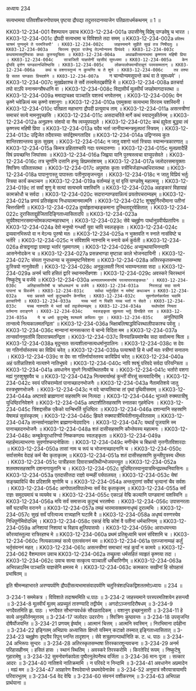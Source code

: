 अध्यायः 234

सत्यभामया पतिवशीकरणोपायम् पृष्टया द्रौपद्या तदुत्तरदानव्याजेन पतिव्रताधर्मकथनम् ॥ 1 ॥

KK03-12-234-001	वैशम्पायन उवाच 
KK03-12-234-001a	उपासीनेषु विप्रेषु पाण्डवेषु च भारत ।
KK03-12-234-001c	द्रौपदी सत्यभामा च विविशाते तदा समम् ॥
KK03-12-234-002a	`प्रविश्य चाश्रमं पुण्यमुभे ते परमस्त्रियौ' ।
KK03-12-234-002c	जाहस्यमाने सुप्रीते सुखं तत्र निषीदतुः ॥
KK03-12-234-003a	चिरस्य दृष्ट्वा राजेन्द्र तेऽन्योन्यस्य प्रियंवदे ।
KK03-12-234-003c	कथयामासतुश्चित्राः कथाः कुरुयदूचिताः ॥
KK03-12-234-004a	अथाब्रवीत्सत्यभामा कृष्णस्य महिषी प्रिया ।
KK03-12-234-004c	सात्राजिती याज्ञसेनीं रहसीदं सुमध्यमा ॥
KK03-12-234-005a	केन द्रौपदि वृत्तेन पाण्डवानधितिष्ठसि ।
KK03-12-234-005c	लोकपालोपमान्वीरान्नूनं परमसम्मतान् ॥
KK03-12-234-006a	कथं च वशगास्तुभ्यं न कुप्यन्ति च ते शुभे ।
KK03-12-234-006c	तव वश्या हि सतत पाण्डवाः प्रियदर्शने ॥
KK03-12-234-007a	`न चान्योन्यमसूयन्ते कथं वा ते सुमध्यमे' ।
KK03-12-234-007c	मुखप्रेक्षाश्च ते सर्वे तत्त्वमेतद्ब्रवीहि मे ॥
KK03-12-234-008a	व्रतचर्या तपो वाऽपि स्नानमन्त्रौषधानि वा ।
KK03-12-234-008c	विद्यावीर्यं मूलवीर्यं जपहोमागदास्तथा ॥
KK03-12-234-009a	ममाद्याचक्ष्व पाञ्चालि यशस्यं भगवेतनम् ।
KK03-12-234-009c	येन कृष्णे भवेन्नित्यं मम कृष्णो वशानुगः ॥
KK03-12-234-010a	एवमुक्त्वा सत्यभामा विरराम यशस्विनी ।
KK03-12-234-010c	पतिव्रता महाभागा द्रौपदी प्रत्युवाच ताम् ॥
KK03-12-234-011a	असत्स्त्रीणां समाचरं सत्ये मामनुपृच्छसि ।
KK03-12-234-011c	असदाचरिते मार्गे कथं स्यादनुकीर्तनम् ॥
KK03-12-234-012a	अनुप्रश्नः संशयो वा नैष त्वय्युपपद्यते ।
KK03-12-234-012c	कथं ह्युपेता बुद्ध्या त्वं कृष्णस्य महिषी प्रिया ॥
KK03-12-234-013a	यदैव भर्ता जानीयान्मन्त्रमूलपरां स्त्रियम् ।
KK03-12-234-013c	उद्विजेत तदैवास्याः सर्पाद्वेश्मगतादिव ॥
KK03-12-234-014a	उद्विग्नस्य कुतः शान्तिरशान्तस्य कुतः सुखम् ।
KK03-12-234-014c	न जातु वशगो भर्ता स्त्रियाः स्यान्मन्त्रकारणात् ॥
KK03-12-234-015a	किमत्र प्रहिताश्चापि गदाः परमदारुणाः ।
KK03-12-234-015c	मूलप्रवादैर्हि विषं प्रयच्छन्ति जिघांसवः ॥
KK03-12-234-016a	जिह्वया यानि पुरुषस्त्वचा वाप्युपसेवते ।
KK03-12-234-016c	तत्र चूर्णानि दत्तानि हन्युः क्षिप्रमसंशयम् ॥
KK03-12-234-017a	जलोदरसमायुक्ताः श्वित्रिणः पलितास्तथा ।
KK03-12-234-017c	अपुमांसः कृताः स्त्रीभिर्जडान्धबधिरास्तथा ॥
KK03-12-234-018a	पापानुगास्तु पापास्ताः पतीनुपसृजन्त्युत ।
KK03-12-234-018c	न जातु विप्रियं भर्तुः स्त्रिया कार्यं कथञ्चन ॥
KK03-12-234-019a	वर्ताम्यहं तु यां वृत्तिं पाण्डवेषु महात्मसु ।
KK03-12-234-019c	तां सर्वां शृणु मे सत्यां सत्यभामे यशस्विनि ॥
KK03-12-234-020a	अहङ्कारं विहायाहं कामक्रोधौ च सर्वदा ।
KK03-12-234-020c	सदारान्पाण्डवान्नित्यं प्रयतोपचराम्यहम् ॥
KK03-12-234-021a	प्रणयं प्रतिसंहृत्य निधायात्मानमात्मनि ।
KK03-12-234-021c	शुश्रूषुर्निरभीमाना पतीनां चित्तरक्षिणी ॥
KK03-12-234-022a	दुर्व्याहृताच्छङ्कमाना दुस्थिताद्दुरवेक्षितात् ।
KK03-12-234-022c	दुरासिताद्दुर्व्रजितादिङ्गिताध्यासितादपि ॥
KK03-12-234-023a	सूर्यवैश्वानरसमान्सोमकल्पान्महारथान् ।
KK03-12-234-023c	सेवे चक्षुर्हृणः पार्थानुग्रवीर्यप्रतापिनः ॥
KK03-12-234-024a	देवो मनुष्यो गन्धर्वो युवा चापि स्वलङ्कृतः ।
KK03-12-234-024c	द्रव्यवानभिरूपो वा न मेऽन्यः पुरुषो मतः ॥
KK03-12-234-025a	न भुक्तवति न स्नाते नासंविष्टे च भर्तरि ।
KK03-12-234-025c	न संविशामि नाश्नामि न स्नाये कर्म कुर्वती ॥
KK03-12-234-026a	क्षेत्राद्वनाद्वा ग्रामाद्वा भर्तारं गृहमागतम् ।
KK03-12-234-026c	अभ्युत्थायाभिनन्दामि आसनेनोदकेन च ॥
KK03-12-234-027a	प्रसन्नभाण्डा मृष्टान्ना काले भोजनदायिनी ।
KK03-12-234-027c	संयता गुप्तधान्या च सुसम्मृष्टनिवेशना ॥
KK03-12-234-028a	अतिरस्कृतसम्भाषा दुःस्त्रियो नानुसेवती ।
KK03-12-234-028c	अनुकूलवती नित्यं भवाम्यनलसा सदा ॥
KK03-12-234-029a	अनर्म चापि हसितं द्वारि स्थानमभीक्ष्णशः ।
KK03-12-234-029c	अवस्करे चिरस्थानं निष्कुटेषु च वर्जये ॥
KK03-12-234-030a	`अत्यालापमसन्तोषं परव्यापारसङ्कथाः' ।
KK03-12-234-030c	अतिहासातिरोषौ च क्रोधस्थानं च वर्जये ॥
KK03-12-234-031a	निरताऽहं सदा सत्ये पापानां च विवर्जने ।
KK03-12-234-031c	सर्वथा भर्तुरहितं न ममेष्टं कथञ्चन ॥
KK03-12-234-032a	यदा प्रवसते भर्ता कुटुम्बार्थेन केनचित् ।
KK03-12-234-032c	सुमनोवर्णकापेता भवामि व्रतचारिणी ॥
KK03-12-234-033a	यच्च भर्ता न पिबति यच्च भर्ता न सेवते ।
KK03-12-234-033c	यच्च नाश्नाति मे भर्ता सर्वं तद्वर्जयाम्यहम् ॥
KK03-12-234-034a	यथोपदेशं नियता वर्तमाना वराङ्गने ।
KK03-12-234-034c	स्वलङ्कृता सुप्रयता भर्तुः प्रियहिते रता ॥
KK03-12-234-035a	ये च धर्माः कुटुम्बेषु श्वश्र्वामे कथिताः पुरा ।
KK03-12-234-035c	`अनुतिष्ठामि तान्सत्ये नित्यकालमतन्द्रिता' ॥
KK03-12-234-036a	भिक्षाबलिश्राद्धविधिस्थालीपाकाश्च पर्वसु ।
KK03-12-234-036c	मान्यानां मानसत्कारा ये चान्ये विदिता मम ॥
KK03-12-234-037a	तान्सर्वाननुवर्तामि दिवारात्रमतन्द्रिता ।
KK03-12-234-037c	विनयान्नियमांश्चैव सदा सर्वात्मना श्रिता ॥
KK03-12-234-038a	मृदून्सतः सत्यशीलान्सत्यधर्मानुपालिनः ।
KK03-12-234-038c	स देवः सा गतिर्नार्यास्तस्य का विप्रियं चरेत् ॥
KK03-12-234-039a	पत्याश्रयो हि मे धर्मो मतः स्त्रीणां सनातनः ।
KK03-12-234-039c	स देवः सा गतिर्नार्यास्तस्य काविप्रियं चरेत् ॥
KK03-12-234-040a	अहं पतीन्नातिशये नात्यश्ने नातिभूषये ।
KK03-12-234-040c	नापि श्वश्रूं परिवदे सर्वदा परियन्त्रिता ॥
KK03-12-234-041a	अवधानेन सुभगे नित्योत्थिततयैव च ।
KK03-12-234-041c	भर्तारो वशगा मह्यं गुरुशुश्रूषयैव च ॥
KK03-12-234-042a	नित्यमार्यामहं कुन्तीं वीरसूं सत्यवादिनीम् ।
KK03-12-234-042c	स्वयं परिचराम्येतां पानाच्छादनभोजनैः ॥
KK03-12-234-043a	नैतामतिशये जातु वस्त्रभूषणभोजनैः ।
KK03-12-234-043c	न वदे चाप्यतिवाचा तां पृथां पृथिवीसमाम् ॥
KK03-12-234-044a	अष्टावग्रे ब्राह्मणानां सहस्राणि स्म नित्यदा ।
KK03-12-234-044c	भुञ्जते रुक्मपात्रीषु युधिष्ठिरनिवेशने ॥
KK03-12-234-045a	अष्टाशीतिसहस्राणि स्नातका गृहमेधिनः ।
KK03-12-234-045c	त्रिंशद्दासीक एकैको यान्बिभर्ति युधिष्ठिरः ॥
KK03-12-234-046a	दशान्यानि सहस्राणि येषामन्नं सुसंस्कृतम् ।
KK03-12-234-046c	ह्रियते रुक्मपात्रीभिर्यतीनामूर्ध्वरेतसाम् ॥
KK03-12-234-047a	तान्सर्वानग्रहारेण ब्राह्मणान्वेदवादिनः ।
KK03-12-234-047c	यथार्हं पूजयामि स्म पानाच्छादनभोजनैः ॥
KK03-12-234-048a	शतं दासीसहस्राणि कौन्तेयस्य महात्मनः ।
KK03-12-234-048c	कम्बुकेयूरधारिण्यो निष्ककण्ठ्यः स्वलङ्कृताः ॥
KK03-12-234-049a	महार्हमाल्याभरणाः सुवर्णाश्चन्दनोक्षिताः ।
KK03-12-234-049c	मणीन्हेम च बिभ्रत्यो नृत्तगीतविशारदाः ॥
KK03-12-234-050a	तासां नाम च रूपं च भोजनाच्छादनानि च ।
KK03-12-234-050c	सर्वासामेव वेदाहं कर्म चैव कृताकृतम् ॥
KK03-12-234-051a	शतं दासीसहस्राणि कुन्तीपुत्रस्य धीमतः ।
KK03-12-234-051c	पात्रीहस्ता दिवारात्रमतिथीन्भोजयन्त्युत ॥
KK03-12-234-052a	शतमश्वसहस्राणि दशनागायुतानि च ।
KK03-12-234-052c	युधिष्ठिरस्यानुयात्रमिन्द्रप्रस्थनिवासिनः ॥
KK03-12-234-053a	एतदासीत्तदा राज्ञो यन्महीं पर्यपालयत् ।
KK03-12-234-053c	येषां सङ्ख्याविधिं चैव प्रदिशामि शृणोमि च ॥
KK03-12-234-054a	अन्तःपुराणां सर्वेषां भृत्यानां चैव सर्वशः ।
KK03-12-234-054c	आगोपालाविपालेभ्यः सर्वं वेद कृताकृतम् ॥
KK03-12-234-055a	सर्वं राज्ञः समुदयमायं च व्ययमेव च ।
KK03-12-234-055c	एकाऽहं वेद्मि कल्याणि पाण्डवानां यशस्विनि ॥
KK03-12-234-056a	मयि सर्वं समासज्य कुटुम्बं भरतर्षभाः ।
KK03-12-234-056c	उपासनरताः सर्वे घटयन्ति वरानने ॥
KK03-12-234-057a	तमहं भारमासक्तमनाधृष्यं दुरात्मभिः ।
KK03-12-234-057c	सुखं सर्वं परित्यज्य रात्र्यहानि घटामि वै ॥
KK03-12-234-058a	अधृष्यं वरुणस्येव निधिपूर्णमिवोदधिम् ।
KK03-12-234-058c	एकाहं वेद्मि कोशं वै पतीनां धर्मचारिणाम् ॥
KK03-12-234-059a	अनिशायां निशायां च विहाय क्षुत्पिपासयोः ।
KK03-12-234-059c	आराधयन्त्याः कौरव्यांस्तुल्या रात्रिरहश्च मे ॥
KK03-12-234-060a	प्रथमं प्रतिबुध्यामि चरमं संविशामि च ।
KK03-12-234-060c	नित्यकालमहं सत्ये एतत्संवननं मम ॥
KK03-12-234-061a	एतज्जानाम्यहं कर्तुं भर्तृसंवननं महत् ।
KK03-12-234-061c	असत्स्त्रीणां समाचारं नाहं कुर्यां न कामये ॥
KK03-12-234-062	वैशम्पायन उवाच 
KK03-12-234-062a	तच्छ्रुत्वा धर्मसहितं व्याहृतं कृष्णया तदा ।
KK03-12-234-062c	उवाच सत्या सत्कृत्य पाञ्चालीं धर्मचारिणीम् ॥
KK03-12-234-063a	अभिपन्नाऽस्मि पाञ्चालि याज्ञसेनि क्षमस्व मे ।
KK03-12-234-063c	कामकारः सखीनां हि सोपहासं प्रभाषितम् ॥

इति श्रीमन्महाभारते अरण्यपर्वणि द्रौपदीसत्यभामासंवादपर्वणि चतुस्त्रिंशदधिकद्विशततमोऽध्यायः ॥ 234 ॥

3-234-1 सममेकत्र । विविशाते तदाश्रममिति ध.पाठः ॥ 3-234-2 जाहस्यमाने परस्परमतिशयेन हसन्त्यौ ॥ 3-234-8 मूलवीर्यं मूलम् अप्रच्युतं तारुण्यादि तद्वीर्यम् । अगदोऽञ्जनादिरौषधम् ॥ 3-234-9 भगदैवतमिति झ. पाठः । भगदैवत सौभाग्यवर्धकं सौरव्रतादिकम् । वशानुग इच्छानुसारी ॥ 3-234-11 हे सत्ये अनुकीर्तनमुत्तरम् ॥ 3-234-17 जलोदरः उदररोगः । श्वित्रिणः कुष्ठवन्तः ॥ 3-234-18 उपसृजन्ति दोषैर्योजयन्ति ॥ 3-234-21 प्रणयम् ईर्ष्याम् । आत्मानं चित्तम् । आत्मनि स्वस्मिन् । निरभिमाना दर्पहीना ॥ 3-234-22 इङ्गितम् अभिप्रायः अध्यासितः क्षिप्तो यस्मिन् कटाक्षो तस्मात् इङ्गिताध्यासितात् ॥ 3-234-23 चक्षुर्हृणः दृष्ट्वैव रिपून् घ्नन्ति तादृशान् । सेवे शत्रुहणान्पार्थानिति क. ट. ध. पाठः ॥ 3-234-24 अभिरूपः सुन्दरः ॥ 3-234-28 अतिरस्कृतसम्भाषा तिरस्कारशून्यवचना ॥ 3-234-29 अनर्म परिहासहीनम् । हसितं हासः । स्थानं स्थितिम् । अवस्करे तिरस्करोमि । किरतेरिदं रूपम् । निष्कुटेषु गृहारामेषु ॥ 3-234-32 सुमनोवर्णकापेता पुष्पैरनुलेपनैश्च वर्जिता ॥ 3-234-36 मानः पूजा । सत्कार आदरः ॥ 3-234-40 नातिशये नातिक्रमामि । न परिवदे न निन्दामि ॥ 3-234-41 अवधानेन अप्रमादेन । मह्यं मम ॥ 3-234-47 अग्रहारेण वैश्वदेवान्ते प्रथमदेयेनान्नेव ॥ 3-234-52 अनुयात्रं स्वैरयात्रायामपि परिवारभूतम् ॥ 3-234-54 वेद वेद्मि ॥ 3-234-60 संवननं वशीकरणम् ॥ 3-234-63 अभिपन्ना प्रार्थयाना ॥
